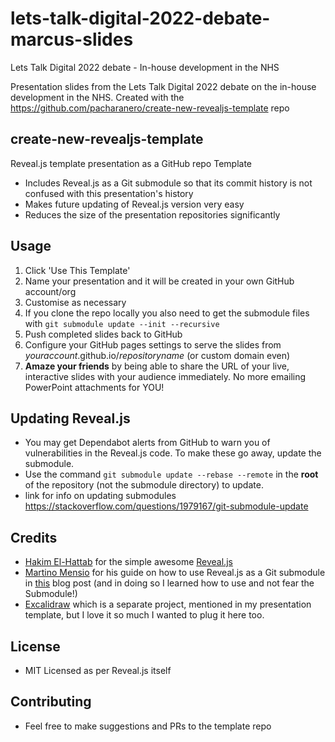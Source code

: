 # lets-talk-digital-2022-debate-marcus-slides
Lets Talk Digital 2022 debate - In-house development in the NHS

Presentation slides from the Lets Talk Digital 2022 debate on the in-house development in the NHS.
Created with the https://github.com/pacharanero/create-new-revealjs-template repo

## create-new-revealjs-template

Reveal.js template presentation as a GitHub repo Template

* Includes Reveal.js as a Git submodule so that its commit history is not confused with this presentation's history
* Makes future updating of Reveal.js version very easy
* Reduces the size of the presentation repositories significantly

## Usage

1. Click 'Use This Template'
1. Name your presentation and it will be created in your own GitHub account/org
1. Customise as necessary
1. If you clone the repo locally you also need to get the submodule files with `git submodule update --init --recursive`
1. Push completed slides back to GitHub
1. Configure your GitHub pages settings to serve the slides from _youraccount_.github.io/_repositoryname_ (or custom domain even)
1. **Amaze your friends** by being able to share the URL of your live, interactive slides with your audience immediately. No more emailing PowerPoint attachments for YOU!

## Updating Reveal.js

* You may get Dependabot alerts from GitHub to warn you of vulnerabilities in the Reveal.js code. To make these go away, update the submodule.
* Use the command `git submodule update --rebase --remote` in the **root** of the repository (not the submodule directory) to update.
* link for info on updating submodules https://stackoverflow.com/questions/1979167/git-submodule-update

## Credits

* [Hakim El-Hattab](https://twitter.com/hakimel) for the simple awesome [Reveal.js](https://github.com/hakimel/reveal.js)
* [Martino Mensio](https://twitter.com/MartinoMensio) for his guide on how to use Reveal.js as a Git submodule in [this](https://martinomensio.medium.com/how-to-host-reveal-js-slides-on-github-pages-and-have-a-tidy-repository-1a363944c38d) blog post (and in doing so I learned how to use and not fear the Submodule!)
* [Excalidraw](https://excalidraw.com/) which is a separate project, mentioned in my presentation template, but I love it so much I wanted to plug it here too.

## License

* MIT Licensed as per Reveal.js itself

## Contributing

* Feel free to make suggestions and PRs to the template repo
